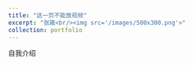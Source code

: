 ```yaml
---
title: "这一页不能放视频"
excerpt: "张箴<br/><img src='/images/500x300.png'>"
collection: portfolio
---
```


自我介绍

